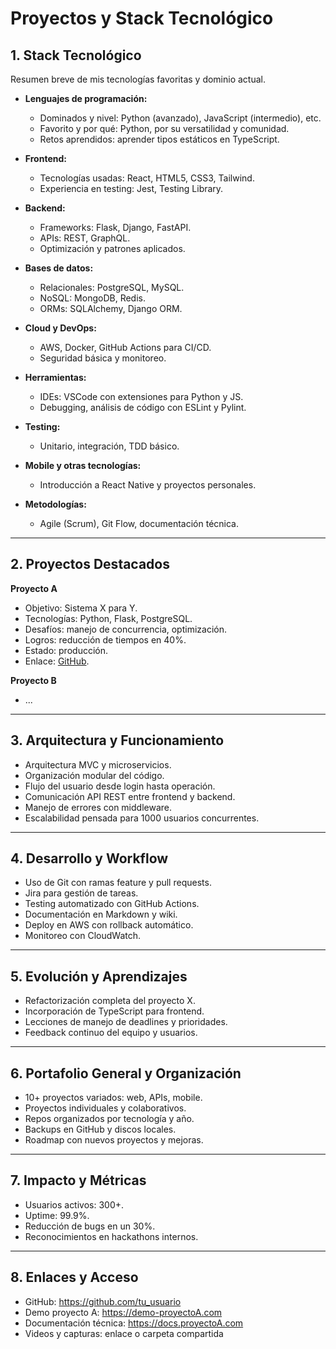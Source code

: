 # Proyectos y Stack Tecnológico

## 1. Stack Tecnológico  
Resumen breve de mis tecnologías favoritas y dominio actual.

- **Lenguajes de programación:**  
  - Dominados y nivel: Python (avanzado), JavaScript (intermedio), etc.  
  - Favorito y por qué: Python, por su versatilidad y comunidad.  
  - Retos aprendidos: aprender tipos estáticos en TypeScript.  

- **Frontend:**  
  - Tecnologías usadas: React, HTML5, CSS3, Tailwind.  
  - Experiencia en testing: Jest, Testing Library.  

- **Backend:**  
  - Frameworks: Flask, Django, FastAPI.  
  - APIs: REST, GraphQL.  
  - Optimización y patrones aplicados.  

- **Bases de datos:**  
  - Relacionales: PostgreSQL, MySQL.  
  - NoSQL: MongoDB, Redis.  
  - ORMs: SQLAlchemy, Django ORM.  

- **Cloud y DevOps:**  
  - AWS, Docker, GitHub Actions para CI/CD.  
  - Seguridad básica y monitoreo.  

- **Herramientas:**  
  - IDEs: VSCode con extensiones para Python y JS.  
  - Debugging, análisis de código con ESLint y Pylint.  

- **Testing:**  
  - Unitario, integración, TDD básico.  

- **Mobile y otras tecnologías:**  
  - Introducción a React Native y proyectos personales.  

- **Metodologías:**  
  - Agile (Scrum), Git Flow, documentación técnica.  

---

## 2. Proyectos Destacados  
**Proyecto A**  
- Objetivo: Sistema X para Y.  
- Tecnologías: Python, Flask, PostgreSQL.  
- Desafíos: manejo de concurrencia, optimización.  
- Logros: reducción de tiempos en 40%.  
- Estado: producción.  
- Enlace: [GitHub](url).  

**Proyecto B**  
- ...

---

## 3. Arquitectura y Funcionamiento  
- Arquitectura MVC y microservicios.  
- Organización modular del código.  
- Flujo del usuario desde login hasta operación.  
- Comunicación API REST entre frontend y backend.  
- Manejo de errores con middleware.  
- Escalabilidad pensada para 1000 usuarios concurrentes.  

---

## 4. Desarrollo y Workflow  
- Uso de Git con ramas feature y pull requests.  
- Jira para gestión de tareas.  
- Testing automatizado con GitHub Actions.  
- Documentación en Markdown y wiki.  
- Deploy en AWS con rollback automático.  
- Monitoreo con CloudWatch.  

---

## 5. Evolución y Aprendizajes  
- Refactorización completa del proyecto X.  
- Incorporación de TypeScript para frontend.  
- Lecciones de manejo de deadlines y prioridades.  
- Feedback continuo del equipo y usuarios.  

---

## 6. Portafolio General y Organización  
- 10+ proyectos variados: web, APIs, mobile.  
- Proyectos individuales y colaborativos.  
- Repos organizados por tecnología y año.  
- Backups en GitHub y discos locales.  
- Roadmap con nuevos proyectos y mejoras.  

---

## 7. Impacto y Métricas  
- Usuarios activos: 300+.  
- Uptime: 99.9%.  
- Reducción de bugs en un 30%.  
- Reconocimientos en hackathons internos.  

---

## 8. Enlaces y Acceso  
- GitHub: https://github.com/tu_usuario  
- Demo proyecto A: https://demo-proyectoA.com  
- Documentación técnica: https://docs.proyectoA.com  
- Videos y capturas: enlace o carpeta compartida  

